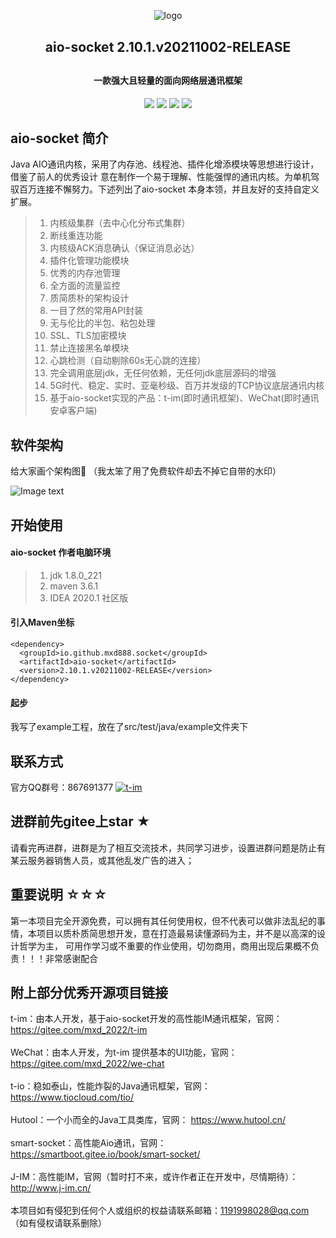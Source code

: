 
<p align="center">
	<img alt="logo" src="https://oscimg.oschina.net/oscnet/up-d3d0a9303e11d522a06cd263f3079027715.png">
</p>
<h2 align="center" style="margin: 30px 0 30px; font-weight: bold;">aio-socket 2.10.1.v20211002-RELEASE</h2>
<h4 align="center">一款强大且轻量的面向网络层通讯框架</h4>
<p align="center">
	<a href="https://gitee.com/mxd_2022/aio-socket/stargazers"><img
            src="https://gitee.com/mxd_2022/aio-socket/badge/star.svg?theme=dark"/></a>
	<a href="https://gitee.com/mxd_2022/aio-socket"><img src="https://img.shields.io/badge/aio--socket-2.10.1.v20211002--RELEASE-yellowgreen"></a>
    <a href="https://www.apache.org/licenses/LICENSE-2.0"><img src="https://img.shields.io/badge/License-Apache--2.0-brightgreen.svg"/></a>
    <a target="_blank" href="https://www.oracle.com/java/technologies/javase/javase-jdk8-downloads.html"><img src="https://img.shields.io/badge/JDK-8+-green.svg" /></a>
</p>

## aio-socket 简介

Java AIO通讯内核，采用了内存池、线程池、插件化增添模块等思想进行设计，借鉴了前人的优秀设计
意在制作一个易于理解、性能强悍的通讯内核。为单机驾驭百万连接不懈努力。下述列出了aio-socket
本身本领，并且友好的支持自定义扩展。
> 1. 内核级集群（去中心化分布式集群）
> 2. 断线重连功能
> 3. 内核级ACK消息确认（保证消息必达）
> 4. 插件化管理功能模块
> 5. 优秀的内存池管理
> 6. 全方面的流量监控
> 7. 质简质朴的架构设计
> 8. 一目了然的常用API封装
> 9. 无与伦比的半包、粘包处理
> 10. SSL、TLS加密模块
> 11. 禁止连接黑名单模块
> 12. 心跳检测（自动剔除60s无心跳的连接）
> 13. 完全调用底层jdk，无任何依赖，无任何jdk底层源码的增强
> 14. 5G时代、稳定、实时、亚毫秒级、百万并发级的TCP协议底层通讯内核
> 15. 基于aio-socket实现的产品：t-im(即时通讯框架)、WeChat(即时通讯安卓客户端)

## 软件架构
给大家画个架构图🎉 （我太笨了用了免费软件却去不掉它自带的水印）

![Image text](https://gitee.com/mxd_2022/aio-socket/raw/master/images/aio-socket%20frame.jpg)
## 开始使用
#### aio-socket 作者电脑环境
> 1. jdk 1.8.0_221
> 2. maven 3.6.1
> 3. IDEA 2020.1 社区版
#### 引入Maven坐标  
~~~
<dependency>
  <groupId>io.github.mxd888.socket</groupId>
  <artifactId>aio-socket</artifactId>
  <version>2.10.1.v20211002-RELEASE</version>
</dependency>
~~~
#### 起步
我写了example工程，放在了src/test/java/example文件夹下
## 联系方式

   官方QQ群号：867691377 
   <a target="_blank"  href="https://jq.qq.com/?_wv=1027&k=Gd6P6BcT">
   <img border="0" src="//pub.idqqimg.com/wpa/images/group.png" alt="t-im" title="t-im"></a><br>

## 进群前先gitee上star ★
   请看完再进群，进群是为了相互交流技术，共同学习进步，设置进群问题是防止有某云服务器销售人员，或其他乱发广告的进入；

## 重要说明 ☆☆☆

   第一本项目完全开源免费，可以拥有其任何使用权，但不代表可以做非法乱纪的事情，本项目以质朴质简思想开发，意在打造最易读懂源码为主，并不是以高深的设计哲学为主，
   可用作学习或不重要的作业使用，切勿商用，商用出现后果概不负责！！！非常感谢配合

## 附上部分优秀开源项目链接
   
   t-im：由本人开发，基于aio-socket开发的高性能IM通讯框架，官网：  https://gitee.com/mxd_2022/t-im  <br>  
   WeChat：由本人开发，为t-im 提供基本的UI功能，官网：  https://gitee.com/mxd_2022/we-chat  <br>  
   t-io：稳如泰山，性能炸裂的Java通讯框架，官网：  https://www.tiocloud.com/tio/  <br>  
   Hutool：一个小而全的Java工具类库，官网：  https://www.hutool.cn/   <br>  
   smart-socket：高性能Aio通讯，官网： https://smartboot.gitee.io/book/smart-socket/    <br>  
   J-IM：高性能IM，官网（暂时打不来，或许作者正在开发中，尽情期待）：  http://www.j-im.cn/ <br>  
   本项目如有侵犯到任何个人或组织的权益请联系邮箱：1191998028@qq.com （如有侵权请联系删除）